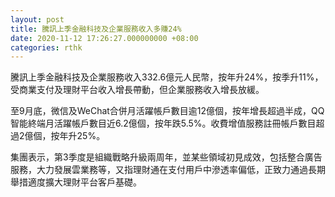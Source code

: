 ```yaml
---
layout: post
title: 騰訊上季金融科技及企業服務收入多賺24%
date: 2020-11-12 17:26:27.000000000 +08:00
categories: rthk
---
```


騰訊上季金融科技及企業服務收入332.6億元人民幣，按年升24%，按季升11%，受商業支付及理財平台收入增長帶動，但企業服務收入增長放緩。

至9月底，微信及WeChat合併月活躍帳戶數目逾12億個，按年增長超過半成，QQ智能終端月活躍帳戶數目近6.2億個，按年跌5.5%。收費增值服務註冊帳戶數目超過2億個，按年升25%。

集團表示，第3季度是組織戰略升級兩周年，並某些領域初見成效，包括整合廣告服務，大力發展雲業務等，又指理財通在支付用戶中滲透率偏低，正致力通過長期舉措適度擴大理財平台客戶基礎。
